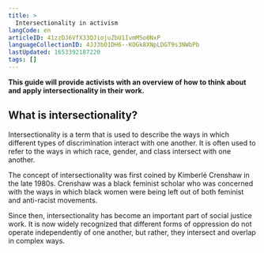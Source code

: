 ```yaml
---
title: >
  Intersectionality in activism
langCode: en
articleID: 41zzDJ6VfX33QJiojuZbU1IvmM5o0NxP
languageCollectionID: 4JJ3bO1DH6--KOGk8XNpLDGT9s3NWbPb
lastUpdated: 1653392187220
tags: []
---
```


**This guide will provide activists with an overview of how to think about and apply intersectionality in their work.**

## What is intersectionality?

Intersectionality is a term that is used to describe the ways in which different types of discrimination interact with one another. It is often used to refer to the ways in which race, gender, and class intersect with one another.

The concept of intersectionality was first coined by Kimberlé Crenshaw in the late 1980s. Crenshaw was a black feminist scholar who was concerned with the ways in which black women were being left out of both feminist and anti-racist movements.

Since then, intersectionality has become an important part of social justice work. It is now widely recognized that different forms of oppression do not operate independently of one another, but rather, they intersect and overlap in complex ways.